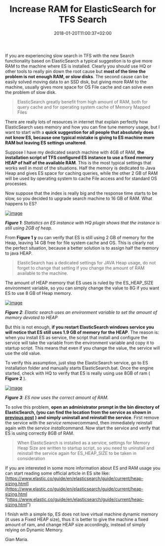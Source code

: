 ﻿---
title: "Increase RAM for ElasticSearch for TFS Search"
description: ""
date: 2018-01-20T11:00:37+02:00
draft: false
tags: [searching,Tfs]
categories: [Tfs]
---
If you are experiencing slow search in TFS with the new Search functionality based on ElasticSearch a typical suggestion is to give more RAM to the machine where ES is installed. Clearly you should use HQ or other tools to really pin down the root cause but  **most of the time the problem is not enough RAM, or slow disks**. The second cause can be easily solved moving data to an SSD disk, but giving more RAM to the machine, usually gives more space for OS File cache and can solve even the problem of slow disk.

> ElasticSearch greatly benefit from high amount of RAM, both for query cache and for operating system cache of Memory Mapped Files

There are really lots of resources in internet that explain perfectly how ElasticSearch uses memory and how you can fine tune memory usage, but I want to start with a  **quick suggestion for all people that absolutely does not know ES, because one typical mistake is giving to ES machine more RAM but leaving ES settings unaltered**.

Suppose I have my dedicated search machine with 4GB of RAM,  **the installation script of TFS configured ES instance to use a fixed memory HEAP of half of the available RAM**. This is the most typical settings that works well in most of the situations. Half the memory is dedicated to Java Heap and gives ES space for caching queries, while the other 2 GB of RAM will be used by operating system to cache File access and for standard OS processes.

Now suppose that the index is really big and the response time starts to be slow, so you decided to upgrade search machine to 16 GB of RAM. What happens to ES?

[![image](https://www.codewrecks.com/blog/wp-content/uploads/2018/01/image_thumb-13.png "image")](https://www.codewrecks.com/blog/wp-content/uploads/2018/01/image-13.png)

 ***Figure 1***: *Statistics on ES instance with HQ plugin shows that the instance is still using 2GB of heap.*

From  **Figure 1 y** ou can verify that ES is still using 2 GB of memory for the Heap, leaving 14 GB free for file system cache and OS. This is clearly not the perfect situation, because a better solution is to assign half the memory to java HEAP.

> ElasticSearch has a dedicated settings for JAVA Heap usage, do not forget to change that setting if you change the amount of RAM available to the machine.

The amount of HEAP memory that ES uses is ruled by the ES\_HEAP\_SIZE environment variable, so you can simply change the value to 8G if you want ES to use 8 GB of Heap memory.

[![image](https://www.codewrecks.com/blog/wp-content/uploads/2018/01/image_thumb-14.png "image")](https://www.codewrecks.com/blog/wp-content/uploads/2018/01/image-14.png)

 ***Figure 2***: *Elastic search uses an environment variable to set the amount of memory devoted to HEAP*

But this is not enough,  **if you restart ElasticSearch windows service you will notice that ES still uses 1.9 GB of memory for the HEAP**. The reason is: when you install ES as service, the script that install and configure the service will take the variable from the environment variable and copy it to startup script. This means that even if you change the value, the service will use the old value.

To verify this assumption, just stop the ElasticSearch service, go to ES installation folder and manually starts ElasticSearch.bat. Once the engine started, check with HQ to verify that ES is really using use 8GB of ram ( **Figure 2** ).

[![image](https://www.codewrecks.com/blog/wp-content/uploads/2018/01/image_thumb-15.png "image")](https://www.codewrecks.com/blog/wp-content/uploads/2018/01/image-15.png)

 ***Figure 3***: *ES now uses the correct amount of RAM.*

To solve this problem,  **open an administrator prompt in the bin directory of ElasticSearch, (you can find the location from the service as shown in** [**previous post**](http://www.codewrecks.com/blog/index.php/2018/01/09/monitor-tfs-search-data-usage/) **) and simply uninstall and reinstall the service**. First remove the service with the *service remove*command, then immediately reinstall again with the *service install*command. Now start the service and verify that ES is using correctly 8GB of RAM.

> When ElasticSearch is installed as a service, settings for Memory Heap Size are written to startup script, so you need to uninstall and reinstall the service again for ES\_HEAP\_SIZE to be taken in consideration

If you are interested in some more information about ES and RAM usage you can start reading some official article in ES site like: [https://www.elastic.co/guide/en/elasticsearch/guide/current/heap-sizing.html](https://www.elastic.co/guide/en/elasticsearch/guide/current/heap-sizing.html "https://www.elastic.co/guide/en/elasticsearch/guide/current/heap-sizing.html")

I finish with a simple tip, ES does not love virtual machine dynamic memory (it uses a Fixed HEAP size), thus it is better to give the machine a fixed amount of ram, and change HEAP size accordingly, instead of simply relying on Dynamic Memory.

Gian Maria.
